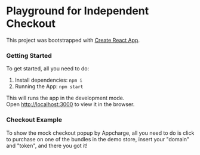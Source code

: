 # Playground for Independent Checkout

This project was bootstrapped with [Create React App](https://github.com/facebook/create-react-app).

### Getting Started

To get started, all you need to do:

1. Install dependencies: `npm i`
2. Running the App: `npm start`

This will runs the app in the development mode.\
Open [http://localhost:3000](http://localhost:3000) to view it in the browser.

### Checkout Example

To show the mock checkout popup by Appcharge, all you need to do is click to purchase on one of the bundles in the demo
store, insert your "domain" and "token", and there you got it!

